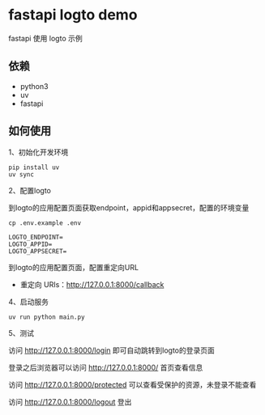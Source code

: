 # fastapi logto demo

fastapi 使用 logto 示例

## 依赖

- python3
- uv
- fastapi

## 如何使用

1、初始化开发环境

```
pip install uv
uv sync
```

2、配置logto

到logto的应用配置页面获取endpoint，appid和appsecret，配置的环境变量

```
cp .env.example .env
```

```
LOGTO_ENDPOINT=
LOGTO_APPID=
LOGTO_APPSECRET=
```

到logto的应用配置页面，配置重定向URL

- 重定向 URIs：http://127.0.0.1:8000/callback

4、启动服务

```
uv run python main.py
```

5、测试

访问 http://127.0.0.1:8000/login 即可自动跳转到logto的登录页面

登录之后浏览器可以访问 http://127.0.0.1:8000/ 首页查看信息

访问 http://127.0.0.1:8000/protected 可以查看受保护的资源，未登录不能查看

访问 http://127.0.0.1:8000/logout 登出
